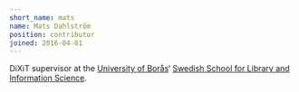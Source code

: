 ```yaml
---
short_name: mats
name: Mats Dahlström
position: contributor
joined: 2016-04-01
---
```

DiXiT supervisor at the [University of Borås](http://www.hb.se/)‘ [Swedish School for Library and Information Science](http://www.hb.se/en/The-Swedish-School-of-Library-and-Information-Science-SSLIS/).
